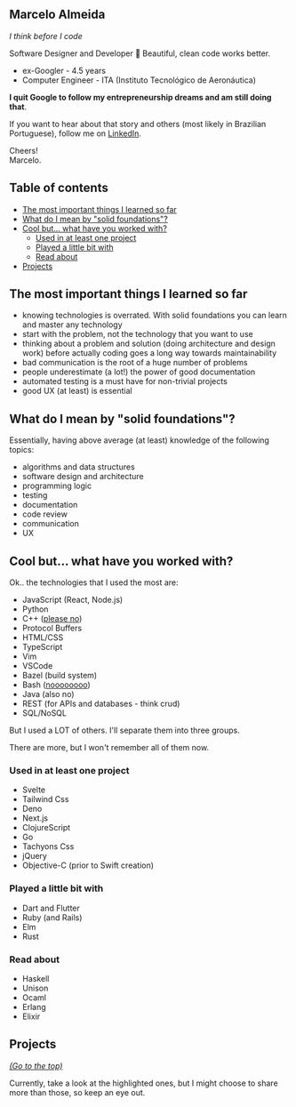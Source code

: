 ## Marcelo Almeida <a name="me"></a>
_I think before I code_

Software Designer and Developer 💎 Beautiful, clean code works better.

- ex-Googler - 4.5 years
- Computer Engineer - ITA (Instituto Tecnológico de Aeronáutica)

**I quit Google to follow my entrepreneurship dreams and am still doing that**.

If you want to hear about that story and others (most likely in Brazilian Portuguese), follow me on [LinkedIn](https://www.linkedin.com/in/marcelocra/).

Cheers!\
Marcelo.

## Table of contents <a name="toc"></a>

- [The most important things I learned so far](#imp)
- [What do I mean by "solid foundations"?](#solid)
- [Cool but... what have you worked with?](#tech)
    - [Used in at least one project](#project)
    - [Played a little bit with](#played)
    - [Read about](#read-about)
- [Projects](#projects)

## The most important things I learned so far <a name="imp"></a>

- knowing technologies is overrated. With solid foundations you can learn and master any technology
- start with the problem, not the technology that you want to use
- thinking about a problem and solution (doing architecture and design work) before actually coding goes a long way towards maintainability
- bad communication is the root of a huge number of problems
- people underestimate (a lot!) the power of good documentation
- automated testing is a must have for non-trivial projects
- good UX (at least) is essential

## What do I mean by "solid foundations"? <a name="solid"></a>

Essentially, having above average (at least) knowledge of the following topics:

- algorithms and data structures
- software design and architecture
- programming logic
- testing
- documentation
- code review
- communication
- UX

## Cool but... what have you worked with? <a name="tech"></a>

Ok.. the technologies that I used the most are:

- JavaScript (React, Node.js)
- Python
- C++ ([please no](https://www.youtube.com/watch?v=umDr0mPuyQc))
- Protocol Buffers
- HTML/CSS
- TypeScript
- Vim
- VSCode
- Bazel (build system)
- Bash ([noooooooo](https://www.youtube.com/watch?v=umDr0mPuyQc))
- Java (also no)
- REST (for APIs and databases - think crud)
- SQL/NoSQL

But I used a LOT of others. I'll separate them into three groups.

There are more, but I won't remember all of them now.

### Used in at least one project <a name="project"></a>

- Svelte
- Tailwind Css
- Deno
- Next.js
- ClojureScript
- Go
- Tachyons Css
- jQuery
- Objective-C (prior to Swift creation)

### Played a little bit with <a name="played"></a>

- Dart and Flutter
- Ruby (and Rails)
- Elm
- Rust

### Read about <a name="read-about"></a>

- Haskell
- Unison
- Ocaml
- Erlang
- Elixir

## Projects <a name="projects"></a>
_[(Go to the top)](#me)_

Currently, take a look at the highlighted ones, but I might choose to share more than those, so keep an eye out.
